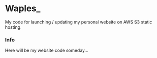 # Waples_

My code for launching / updating my personal website on AWS S3 static hosting.


### Info
Here will be my website code someday...
